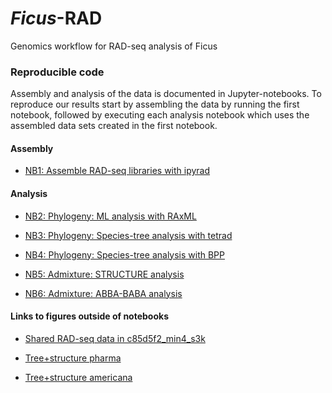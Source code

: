 # *Ficus*-RAD
Genomics workflow for RAD-seq analysis of Ficus

### Reproducible code
Assembly and analysis of the data is documented in Jupyter-notebooks. To reproduce our results start by assembling the data by running the first notebook, followed by executing each analysis notebook which uses the assembled data sets created in the first notebook.

#### Assembly
+ [NB1: Assemble RAD-seq libraries with ipyrad](http://nbviewer.jupyter.org/github/dereneaton/ficus-rad/blob/master/Ficus-Jander-assembly.ipynb)

#### Analysis

+ [NB2: Phylogeny: ML analysis with RAxML](http://nbviewer.jupyter.org/github/dereneaton/ficus-rad/blob/master/Ficus-Jander-analysis-raxml.ipynb)

+ [NB3: Phylogeny: Species-tree analysis with tetrad](http://nbviewer.jupyter.org/github/dereneaton/ficus-rad/blob/master/Ficus-Jander-analysis-tetrad.ipynb)

+ [NB4: Phylogeny: Species-tree analysis with BPP](http://nbviewer.jupyter.org/github/dereneaton/ficus-rad/blob/master/Ficus-Jander-analysis-bpp.ipynb)

+ [NB5: Admixture: STRUCTURE analysis](http://nbviewer.jupyter.org/github/dereneaton/ficus-rad/blob/master/Ficus-Jander-analysis-structure.ipynb)

+ [NB6: Admixture: ABBA-BABA analysis](http://nbviewer.jupyter.org/github/dereneaton/ficus-rad/blob/master/Ficus-Jander-analysis-baba.ipynb)


#### Links to figures outside of notebooks

+ [Shared RAD-seq data in c85d5f2_min4_s3k](http://htmlpreview.github.io/?https://github.com/dereneaton/ficus-rad/blob/master/c85d5f2_min4_s3k_datasharing.html)  

+ [Tree+structure pharma](http://htmlpreview.github.io/?https://github.com/dereneaton/ficus-rad/figures/blob/master/pharma-tree-struct-html)  

+ [Tree+structure americana](http://htmlpreview.github.io/?https://github.com/dereneaton/ficus-rad/figures/blob/master/americana-tree-struct-html)  





